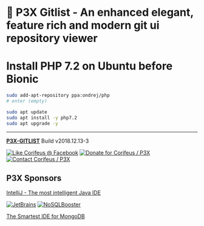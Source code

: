 [//]: #@corifeus-header

# 🤖 P3X Gitlist - An enhanced elegant, feature rich and modern git ui repository viewer

                        
[//]: #@corifeus-header:end

# Install PHP 7.2 on Ubuntu before Bionic

```bash
sudo add-apt-repository ppa:ondrej/php
# enter (empty)

sudo apt update
sudo apt install -y php7.2
sudo apt upgrade -y
```

[//]: #@corifeus-footer

---

[**P3X-GITLIST**](https://pages.corifeus.com/gitlist) Build v2018.12.13-3 

[![Like Corifeus @ Facebook](https://img.shields.io/badge/LIKE-Corifeus-3b5998.svg)](https://www.facebook.com/corifeus.software) [![Donate for Corifeus / P3X](https://img.shields.io/badge/Donate-Corifeus-003087.svg)](https://www.paypal.com/cgi-bin/webscr?cmd=_s-xclick&hosted_button_id=QZVM4V6HVZJW6)  [![Contact Corifeus / P3X](https://img.shields.io/badge/Contact-P3X-ff9900.svg)](https://www.patrikx3.com/en/front/contact) 


## P3X Sponsors

[IntelliJ - The most intelligent Java IDE](https://www.jetbrains.com)
  
[![JetBrains](https://cdn.corifeus.com/assets/svg/jetbrains-logo.svg)](https://www.jetbrains.com/) [![NoSQLBooster](https://cdn.corifeus.com/assets/png/nosqlbooster-70x70.png)](https://www.nosqlbooster.com/)

[The Smartest IDE for MongoDB](https://www.nosqlbooster.com)
  
  
 

[//]: #@corifeus-footer:end